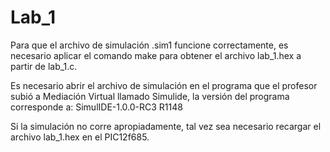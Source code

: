 # Lab_1

Para que el archivo de simulación .sim1 funcione correctamente, es necesario aplicar el comando make para obtener el archivo lab_1.hex a partir de lab_1.c.

Es necesario abrir el archivo de simulación en el programa que el profesor subió a Mediación Virtual llamado Simulide, la versión del programa corresponde a: SimulIDE-1.0.0-RC3 R1148

Si la simulación no corre apropiadamente, tal vez sea necesario recargar el archivo lab_1.hex en el PIC12f685.